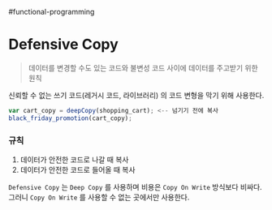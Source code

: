 #functional-programming 
# Defensive Copy

> 데이터를 변경할 수도 있는 코드와 불변성 코드 사이에 데이터를 주고받기 위한 원칙

신뢰할 수 없는 쓰기 코드(레거시 코드, 라이브러리) 의 코드 변형을 막기 위해 사용한다.

```javascript
var cart_copy = deepCopy(shopping_cart); <-- 넘기기 전에 복사
black_friday_promotion(cart_copy);
```
### 규칙 
1. 데이터가 안전한 코드로 나갈 때 복사
2. 데이터가 안전한 코드로 들어올 때 복사

`Defensive Copy` 는 `Deep Copy` 를 사용하며 비용은 `Copy On Write` 방식보다 비싸다.
그러니 `Copy On Write` 를 사용할 수 없는 곳에서만 사용한다.

